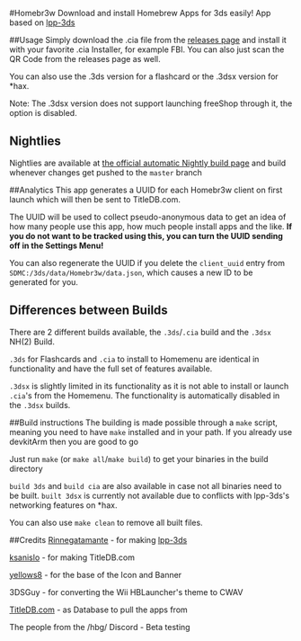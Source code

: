 #Homebr3w
Download and install Homebrew Apps for 3ds easily! App based on [lpp-3ds](https://github.com/Rinnegatamante/lpp-3ds)

##Usage
Simply download the .cia file from the [releases page](https://github.com/Wolvan/Homebr3w/releases) and install it with your favorite .cia Installer, for example FBI. You can also just scan the QR Code from the releases page as well.

You can also use the .3ds version for a flashcard or the .3dsx version for *hax.

Note: The .3dsx version does not support launching freeShop through it, the option is disabled.

## Nightlies
Nightlies are available at [the official automatic Nightly build page](https://wolvan.github.io/Homebr3w/build/) and build whenever changes get pushed to the `master` branch

##Analytics
This app generates a UUID for each Homebr3w client on first launch which will then be sent to TitleDB.com.

The UUID will be used to collect pseudo-anonymous data to get an idea of how many people use this app, how much people install apps and the like. **If you do not want to be tracked using this, you can turn the UUID sending off in the Settings Menu!**

You can also regenerate the UUID if you delete the `client_uuid` entry from `SDMC:/3ds/data/Homebr3w/data.json`, which causes a new ID to be generated for you.

## Differences between Builds
There are 2 different builds available, the `.3ds`/`.cia` build and the `.3dsx` NH(2) Build.

`.3ds` for Flashcards and `.cia` to install to Homemenu are identical in functionality and have the full set of features available.

`.3dsx` is slightly limited in its functionality as it is not able to install or launch `.cia`'s from the Homemenu. The functionality is automatically disabled in the `.3dsx` builds.

##Build instructions
The building is made possible through a `make` script, meaning you need to have `make` installed and in your path. If you already use devkitArm then you are good to go

Just run `make` (or `make all`/`make build`) to get your binaries in the build directory

`build 3ds` and `build cia` are also available in case not all binaries need to be built. `built 3dsx` is currently not available due to conflicts with lpp-3ds's networking features on *hax.

You can also use `make clean` to remove all built files.

##Credits
[Rinnegatamante](https://github.com/Rinnegatamante/) - for making [lpp-3ds](https://github.com/Rinnegatamante/lpp-3ds)

[ksanislo](https://github.com/ksanislo) - for making TitleDB.com

[yellows8](https://github.com/yellows8) - for the base of the Icon and Banner

3DSGuy - for converting the Wii HBLauncher's theme to CWAV

[TitleDB.com](https://titledb.com/) - as Database to pull the apps from

The people from the /hbg/ Discord - Beta testing
